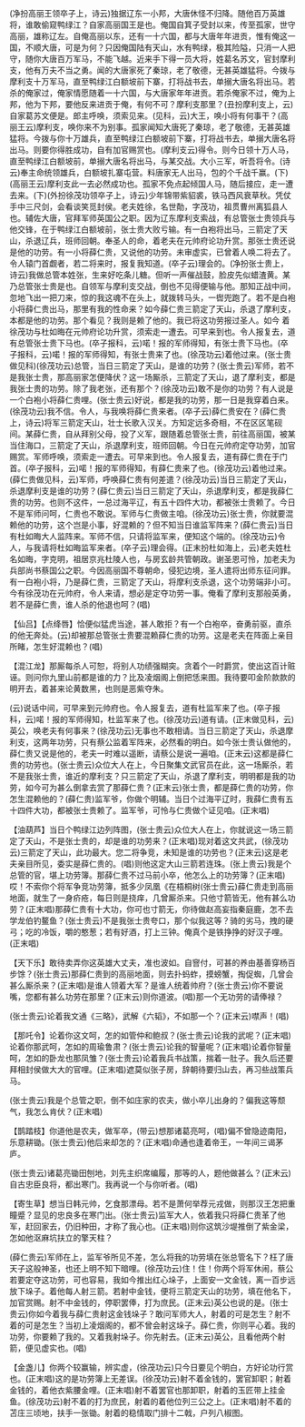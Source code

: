 <!-- { "loadSidebar": true } -->
(净扮高丽王领卒子上，诗云)独据辽东一小邦，大唐休怪不归降。随他百万英雄将，谁敢偷窥鸭绿江？自家高丽国王是也。俺国自箕子受封以来，传至孤家，世守高丽，雄称辽左。自俺高丽以东，还有一十六国，都与大唐年年进贡，惟有俺这一国，不顺大唐，可是为何？只因俺国陆有天山，水有鸭绿，极其险隘，只消一人把守，随你大唐百万军马，不能飞越。近来手下得一员大将，姓葛名苏文，官封摩利支，他有万夫不当之勇。闻的大唐家死了秦琼，老了敬德，无甚英雄猛将。今拨与摩利支十万军马，直至鸭绿江白额坡前下寨，打将战书去，单搦大唐名将出马。若杀的俺家过，俺家情愿随着一十六国，与大唐家年年进贡。若杀俺家不过，俺为上邦，他为下邦，要他反来进贡于俺，有何不可？摩利支那里？(丑扮摩利支上，云)自家葛苏文便是。郎主呼唤，须索见来。(见科，云)大王，唤小将有何事干？(高丽王云)摩利支，唤你来不为别事。孤家闻知大唐死了秦琼，老了敬德，无甚英雄猛将。今拨与你十万雄兵，直至鸭绿江白额坡前下寨，打将战书去，单搦大唐名将出马。则要你得胜成功，自有加官赐赏也。(摩利支云)得令。则今日领十万人马，直至鸭绿江白额坡前，单搦大唐名将出马，与某交战。大小三军，听吾将令。(诗云)奉主命统领雄兵，白额坡扎寨屯营。料唐家无人出马，包的个千战千赢。(下)(高丽王云)摩利支此一去必然成功也。孤家不免点起倾国人马，随后接应，走一遭去来。(下)(外扮徐茂功领卒子上，诗云)少年锦带紫貂裘，铁马西风衰草秋。凭仗手中三尺剑，会看谈笑觅封侯。老夫姓徐，名世勣，字茂功，祖贯曹州离狐县人也。辅佐大唐，官拜军师英国公之职。因为辽东摩利支索战，有总管张士贵领兵与他交锋，在于鸭绿江白额坡前，张士贵大败亏输。有一白袍将出马，三箭定了天山，杀退辽兵，班师回朝。奉圣人的命，着老夫在元帅府论功升赏。那张士贵还说是他的功劳。有一小将薛仁贵，又说他的功劳。未审虚实，已曾着人唤二将去了。令人辕门首觑者，若二将来时，报复我知道。(卒子云)理会的。(净扮张士贵上，诗云)我做总管本姓张，生来好吃条儿糖。但听一声催战鼓，脸皮先似蜡渣黄。某乃总管张士贵是也。自领军与摩利支交战，倒也不见得便输与他。那知正战中间，忽地飞出一把刀来，惊的我这魂不在头上，就拨转马头，一辔兜跑了。若不是白袍小将薛仁贵出马，那里有我的性命来？如今薛仁贵三箭定了天山，杀退了摩利支，本都是他的功劳。那个看见？我则是赖了他的。我已将这功劳报过圣人。如今
着徐茂功与杜如晦在元帅府论功升赏，须索走一遭去。可早来到也。令人报复去，道有总管张士贵下马也。(卒子报科，云)喏！报的军师得知，有张士贵下马也。(卒子报科，云)喏！报的军师得知，有张士贵来了也。(徐茂功云)着他过来。(张士贵做见科)(徐茂功云)总管，当日三箭定了天山，是谁的功劳？(张士贵云)军师，若不是我张士贵，那高丽家怎便降伏？这一场厮杀，三箭定了天山，退了摩利支，都是我张士贵的功劳。除了我老张，还有那个？(徐茂功云)敢不是你的功劳？有人说是一个白袍小将薛仁贵哩。(张士贵云)好说，都是我的功劳，那一日是我穿着白来。(徐茂功云)我不信。令人，与我唤将薛仁贵来者。(卒子云)薛仁贵安在？(薛仁贵上，诗云)将军三箭定天山，壮士长歌入汉关。方知定远多奇相，不在区区笔砚间。某薛仁贵，自从拜别父母，投了义军，跟随着总管张士贵，前往高丽国，被某当住海口，三箭定了天山，杀退摩利支，班师回朝。今日在元帅府定夺功劳，加官赐赏。军师呼唤，须索走一遭去。可早来到也。令人报复去，道有薛仁贵在于门首。(卒子报科，云)喏！报的军师得知，有薛仁贵来了也。(徐茂功云)着他过来。(薛仁贵做见科，云)军师，呼唤薛仁贵有何差遣？(徐茂功云)当日三箭定了天山，杀退摩利支是谁的功劳？(薛仁贵云)当日三箭定了天山，杀退摩利支，都是我薛仁贵的功劳。也则不这件，一总过海平辽，有五十四件大功，都被张士贵赖了。今日不是军师问呵，仁贵也不敢说。军师与仁贵做主咱。(徐茂功云)张士贵，你就要混赖他的功劳，这个岂是小事，好混赖的？但不知当日谁监军阵来？(薛仁贵云)当日有杜如晦大人监阵来。军师不信，只请将监军来，便知这个端的。(徐茂功云)令人，与我请将杜如晦监军来者。(卒子云)理会得。(正末扮杜如海上，云)老夫姓杜名如晦，字克明，祖居京兆杜陵人也，与房玄龄共管朝政。谢圣恩可怜，加老夫为兵部尚书蔡国公之职。今因高丽国不尊朝命，侵犯边境，圣人遣将出师东征问罪。有一白袍小将，乃是薛仁贵，三箭定了天山，将摩利支杀退，这个功劳端非小可。今有徐茂功在元帅府，令人来请，想必是定夺功劳一事。俺看了摩利支那般英勇，若不是薛仁贵，谁人杀的他退也呵？(唱)

【仙吕】【点绛唇】恰便似猛虎当途，甚人敢拒？有一个白袍卒，奋勇前驱，直杀的他无奔处。(云)却被那总管张士贵要混赖薛仁贵的功劳。这是老夫在阵面上亲目所睹，怎生好混赖也？(唱)

【混江龙】那厮每杀人可恕，将别人功绩强糊突。贪着个一时爵赏，使出这百计赃诬。则问你九里山前都是谁的力？比及凌烟阁上倒把恁来图。我待要叩金阶款款的明开去，着甚来论黄数黑，也则是恶紫夺朱。

(云)说话中间，可早来到元帅府也。令人报复去，道有杜监军来了也。(卒子报科，云)喏！报的军师得知，杜监军来了也。(徐茂功云)道有请。(正末做见科，云)英公，唤老夫有何事来？(徐茂功云)无事也不敢相请。当日三箭定了天山，杀退摩利支，这两年功劳，只有蔡公监着军阵来，必然看的明白。如今张士贵认做他的，薛仁贵又说是他的，老夫一时难以遥断，请蔡公是说一遍咱。(正末云)这都是薛仁贵的功劳也。(张士贵云)众位大人在上，今日聚集文武官员在此，这一场厮杀，若不是我张士贵，谁近的摩利支？只三箭定了天山，杀退了摩利支，明明都是我的功劳，如今可为甚么倒拿去赏了那薛仁贵？(正末云)张士贵，都是薛仁贵的功劳，你怎生混赖他的？(薛仁贵)监军爷，你做个明辅。当日个过海平辽时，我薛仁贵有五十四件大功，都被张士贵赖了。监军爷，可怜与仁贵做个证见咱。(正末唱)

【油葫芦】当日个鸭绿江边列阵图，(张士贵云)众位大人在上，你就说这一场三箭定了天山，不是张士贵的，却是谁的功劳来？(正末唱)现对着这文共武，(徐茂功云)三箭定了天山，此功最大。您二将争竞，未知是谁的功劳也？(正末云)这是老夫亲目所见，委实是薛仁贵的。(唱)则他这定大山三箭若连珠。(张上贵云)我是个总管的官，堪上功劳簿。那薛仁贵不过马前小卒，他怎么上的功劳簿？(正末唱)哎！不索你个将军争竞功劳簿，抵多少凤凰《在梧桐树(张士贵云)薛仁贵走到高丽地面，就生了一身疥疮，每日则是挠痒，几曾厮杀来。只他寸箭皆无，他有甚么功劳？(正末唱)那薛仁贵有十大功，你可也寸箭无，你待做赵高妄指秦庭鹿，怎不去学龙伯钓鳌鱼？(张士贵云)不是我张士贵夸口，那个似我这等？骑的劣马，拽的硬弓；吃的冷饭，嚼的憨葱；若有好酒，打上三钟。俺真个是铁挣挣的好汉子哩。(正末唱)

【天下乐】敢待卖弄你这英雄大丈夫，准也波如。自窨付，可甚的养由基善穿杨百步馀？(张士贵云)那薛仁贵到的高丽地面，则去扑蚂蚱，摸螃蟹，掏促蜘，几曾会甚么厮杀来？(正末唱)是谁人领着大军？是谁人统着帅府？(张士贵云)你不要说嘴，您都有甚么功劳在那里？(正末云)则你道波。(唱)那一个无功劳的请俸禄？

(张士贵云)论着我文通《三略》，武解《六韬》，不如那一个？(正末云)噤声！(唱)

【那吒令】论着你这文呵，怎的如管仲和鲍叔？(张士贵云)论我的武呢？(正末唱)论着你那武呵，怎如的周瑜鲁肃？(张士贵云)论我的智量呢？(正末唱)论着你智量呵，怎如的卧龙也那凤雏？(张士贵云)论着我兵书战策，揣着一肚子。我久后还要拜相封侯做大大的官哩。(正末唱)遮莫似张子房，辞朝待要归山去，再习些战策兵马。

(张士贵云)我是个总管之职，倒不如庄家的农夫，做小卒儿出身的？偏我这等颓气，我怎么肯伏？(正末唱)

【鹊踏枝】你道他是农夫，做军卒，(带云)想那诸葛亮呵，(唱)偏不曾隐迹南阳，乐意耕锄。(张士贵云)他后来却怎的？(正末唱)命通也逢着帝王，一年间三谒茅庐。

(张士贵云)诸葛亮锄田刨地，刘先主织席编履，那等的人，题他做甚么？(正末云)自古忠臣良将，都出寒门。我再说一个与你听者。(唱)

【寄生草】想当日韩元帅，乞食那漂母。若不是萧何举荐元戎做，则那汉王怎把重瞳蹙？显见的忠良多在寒门出。(张士贵云)监军大人，依着我只将薛仁贵革了他军，赶回家去，仍旧种田，才称了我心也。(正末唱)则你这筑沙堤推倒了紫金梁，怎如他沤麻坑扶立的擎天柱？

(薛仁贵云)军师在上，监军爷所见不差，怎么将我的功劳填在张总管名下？枉了唐天子这般神圣，也还上明不知下暗哩。(徐茂功云)住！住！你两个将军休闹，蔡公若要定夺这功劳，可也容易，我如今推出红心垛子，上面安一文金钱，离一百步远放下垛子。着他每人射三箭。若射中金钱，便将三箭定天山的功劳，填在他名下，加官赏赐。射不中金钱的，停职罢俸，打为庶民。(正末云)英公也说的是。(张士贵云)你如今着我与薛仁贵射这金钱垛子？敢问军师大人，射着的可是怎生？射不着的可是怎生？当初上凌烟阁的，都不曾会射这垛子。薛仁贵，你则平心着。我的功劳，你要赖了我的。又着我射垛子。你先射去。(正末云)英公，且看他两个射箭，便见虚实也。(唱)

【金盏儿】你两个较赢输，辨实虚，(徐茂功云)只今日要见个明白，方好论功行赏也。(正末唱)这的是功劳簿上无差误。(徐茂功云)射不着金钱的，罢官卸职；射着金钱的，着他衣紫腰金哩。(正末唱)射不着罢官也那卸职，射着的玉匠带上挂金鱼。(徐茂功云)射不着的打为庶民，射着的着他位列三公之上。(正末唱)射不着的苫庄三顷地，扶手一张锄。射着的稳情取门排十二戟，户列八椒图。

